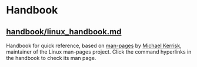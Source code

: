 # Handbook

## [handbook/linux_handbook.md](https://github.com/alvinloong/linux/blob/master/handbook/linux_handbook.md)

Handbook for quick reference, based on [man-pages](https://www.kernel.org/doc/man-pages/) by [Michael Kerrisk](https://www.linkedin.com/in/mkerrisk/?originalSubdomain=de), maintainer of the Linux man-pages project. Click the command hyperlinks in the handbook to check its man page.